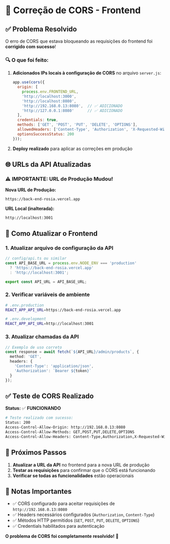 # 🔧 Correção de CORS - Frontend

## ✅ Problema Resolvido

O erro de CORS que estava bloqueando as requisições do frontend foi **corrigido com sucesso**!

### 🔍 O que foi feito:

1. **Adicionados IPs locais à configuração de CORS** no arquivo `server.js`:
   ```javascript
   app.use(cors({
     origin: [
       process.env.FRONTEND_URL, 
       'http://localhost:3000', 
       'http://localhost:8080',
       'http://192.168.0.13:8080',  // ✅ ADICIONADO
       'http://127.0.0.1:8080'      // ✅ ADICIONADO
     ],
     credentials: true,
     methods: ['GET', 'POST', 'PUT', 'DELETE', 'OPTIONS'],
     allowedHeaders: ['Content-Type', 'Authorization', 'X-Requested-With'],
     optionsSuccessStatus: 200
   }));
   ```

2. **Deploy realizado** para aplicar as correções em produção

## 🌐 URLs da API Atualizadas

### ⚠️ IMPORTANTE: URL de Produção Mudou!

**Nova URL de Produção:**
```
https://back-end-rosia.vercel.app
```

**URL Local (inalterada):**
```
http://localhost:3001
```

## 🔧 Como Atualizar o Frontend

### 1. Atualizar arquivo de configuração da API

```typescript
// config/api.ts ou similar
const API_BASE_URL = process.env.NODE_ENV === 'production' 
  ? 'https://back-end-rosia.vercel.app'
  : 'http://localhost:3001';

export const API_URL = API_BASE_URL;
```

### 2. Verificar variáveis de ambiente

```bash
# .env.production
REACT_APP_API_URL=https://back-end-rosia.vercel.app

# .env.development
REACT_APP_API_URL=http://localhost:3001
```

### 3. Atualizar chamadas da API

```typescript
// Exemplo de uso correto
const response = await fetch(`${API_URL}/admin/products`, {
  method: 'GET',
  headers: {
    'Content-Type': 'application/json',
    'Authorization': `Bearer ${token}`
  }
});
```

## ✅ Teste de CORS Realizado

**Status:** ✅ **FUNCIONANDO**

```bash
# Teste realizado com sucesso:
Status: 200
Access-Control-Allow-Origin: http://192.168.0.13:8080
Access-Control-Allow-Methods: GET,POST,PUT,DELETE,OPTIONS
Access-Control-Allow-Headers: Content-Type,Authorization,X-Requested-With
```

## 🚀 Próximos Passos

1. **Atualizar a URL da API** no frontend para a nova URL de produção
2. **Testar as requisições** para confirmar que o CORS está funcionando
3. **Verificar se todas as funcionalidades** estão operacionais

## 📝 Notas Importantes

- ✅ CORS configurado para aceitar requisições de `http://192.168.0.13:8080`
- ✅ Headers necessários configurados (`Authorization`, `Content-Type`)
- ✅ Métodos HTTP permitidos (`GET`, `POST`, `PUT`, `DELETE`, `OPTIONS`)
- ✅ Credentials habilitados para autenticação

**O problema de CORS foi completamente resolvido!** 🎉
